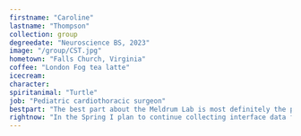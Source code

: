 ```yaml
---
firstname: "Caroline"
lastname: "Thompson"
collection: group
degreedate: "Neuroscience BS, 2023"
image: "/group/CST.jpg"
hometown: "Falls Church, Virginia"
coffee: "London Fog tea latte"
icecream:
character:
spiritanimal: "Turtle"
job: "Pediatric cardiothoracic surgeon"
bestpart: "The best part about the Meldrum Lab is most definitely the people.  My favorite thing is Friday group meetings because everyone always has so much energy and brings such varied ideas and perspectives to the table.  For example, I can never stop laughing at the beginning of group meeting as we do our ‘roses and thorns’ of the week where I get a glimpse into the lives of my peers.  Their triumphs and tribulations always somehow make me laugh."
rightnow: "In the Spring I plan to continue collecting interface data for the epoxy samples and doing whatever else needs to be done."
---
```

